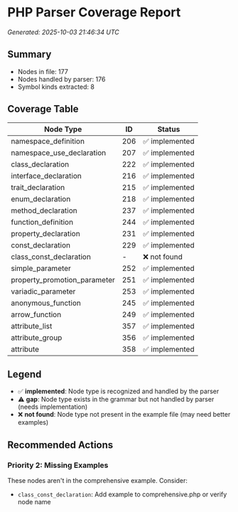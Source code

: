# PHP Parser Coverage Report

*Generated: 2025-10-03 21:46:34 UTC*

## Summary
- Nodes in file: 177
- Nodes handled by parser: 176
- Symbol kinds extracted: 8

## Coverage Table

| Node Type | ID | Status |
|-----------|-----|--------|
| namespace_definition | 206 | ✅ implemented |
| namespace_use_declaration | 207 | ✅ implemented |
| class_declaration | 222 | ✅ implemented |
| interface_declaration | 216 | ✅ implemented |
| trait_declaration | 215 | ✅ implemented |
| enum_declaration | 218 | ✅ implemented |
| method_declaration | 237 | ✅ implemented |
| function_definition | 244 | ✅ implemented |
| property_declaration | 231 | ✅ implemented |
| const_declaration | 229 | ✅ implemented |
| class_const_declaration | - | ❌ not found |
| simple_parameter | 252 | ✅ implemented |
| property_promotion_parameter | 251 | ✅ implemented |
| variadic_parameter | 253 | ✅ implemented |
| anonymous_function | 245 | ✅ implemented |
| arrow_function | 249 | ✅ implemented |
| attribute_list | 357 | ✅ implemented |
| attribute_group | 356 | ✅ implemented |
| attribute | 358 | ✅ implemented |

## Legend

- ✅ **implemented**: Node type is recognized and handled by the parser
- ⚠️ **gap**: Node type exists in the grammar but not handled by parser (needs implementation)
- ❌ **not found**: Node type not present in the example file (may need better examples)

## Recommended Actions

### Priority 2: Missing Examples
These nodes aren't in the comprehensive example. Consider:

- `class_const_declaration`: Add example to comprehensive.php or verify node name

